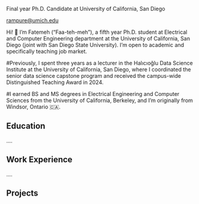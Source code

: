 Final year Ph.D. Candidate at University of California, San Diego

rampure@umich.edu

Hi! 👋 I’m Fatemeh (“Faa-teh-meh”), a fifth year Ph.D. student at Electrical and Computer Engineering department at the University of California, San Diego (joint with San Diego State University). I’m open to academic and specifically teaching job market.

#Previously, I spent three years as a lecturer in the Halıcıoğlu Data Science Institute at the University of California, San Diego, where I coordinated the senior data science capstone program and received the campus-wide Distinguished Teaching Award in 2024.

#I earned BS and MS degrees in Electrical Engineering and Computer Sciences from the University of California, Berkeley, and I’m originally from Windsor, Ontario 🇨🇦.


## Education
....

## Work Experience

....

## Projects
